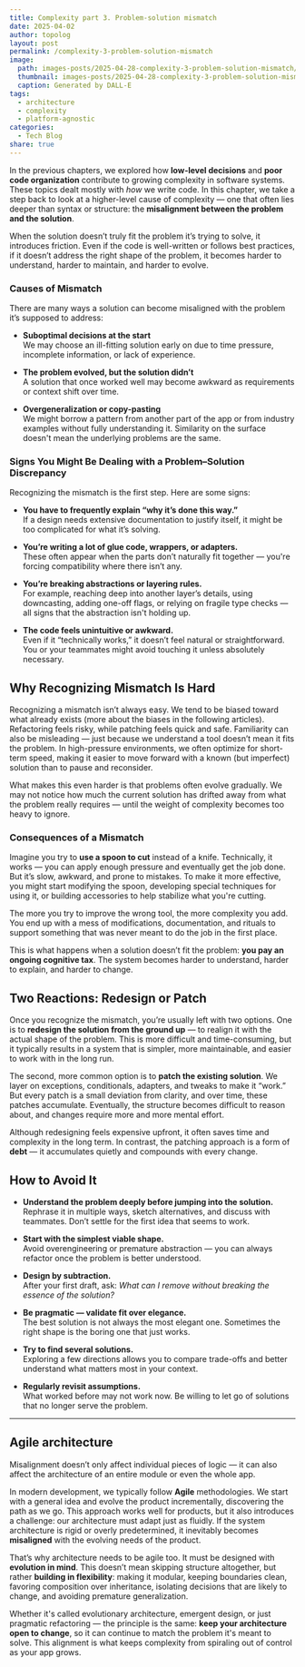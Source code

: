 ```yaml
---
title: Complexity part 3. Problem-solution mismatch
date: 2025-04-02
author: topolog
layout: post
permalink: /complexity-3-problem-solution-mismatch
image:
  path: images-posts/2025-04-28-complexity-3-problem-solution-mismatch/header.png
  thumbnail: images-posts/2025-04-28-complexity-3-problem-solution-mismatch/thumb-600.png
  caption: Generated by DALL-E
tags:
  - architecture
  - complexity
  - platform-agnostic
categories:
  - Tech Blog
share: true
---
```


In the previous chapters, we explored how **low-level decisions** and **poor code organization** contribute to growing complexity in software systems. These topics dealt mostly with *how* we write code. In this chapter, we take a step back to look at a higher-level cause of complexity — one that often lies deeper than syntax or structure: the **misalignment between the problem and the solution**.

When the solution doesn’t truly fit the problem it’s trying to solve, it introduces friction. Even if the code is well-written or follows best practices, if it doesn’t address the right shape of the problem, it becomes harder to understand, harder to maintain, and harder to evolve.

### Causes of Mismatch

There are many ways a solution can become misaligned with the problem it’s supposed to address:

- **Suboptimal decisions at the start**  
  We may choose an ill-fitting solution early on due to time pressure, incomplete information, or lack of experience.

- **The problem evolved, but the solution didn’t**  
  A solution that once worked well may become awkward as requirements or context shift over time.

- **Overgeneralization or copy-pasting**  
  We might borrow a pattern from another part of the app or from industry examples without fully understanding it. Similarity on the surface doesn't mean the underlying problems are the same.

### Signs You Might Be Dealing with a Problem–Solution Discrepancy

Recognizing the mismatch is the first step. Here are some signs:

- **You have to frequently explain “why it’s done this way.”**  
  If a design needs extensive documentation to justify itself, it might be too complicated for what it’s solving.

- **You’re writing a lot of glue code, wrappers, or adapters.**  
  These often appear when the parts don’t naturally fit together — you're forcing compatibility where there isn’t any.

- **You’re breaking abstractions or layering rules.**  
  For example, reaching deep into another layer’s details, using downcasting, adding one-off flags, or relying on fragile type checks — all signs that the abstraction isn't holding up.

- **The code feels unintuitive or awkward.**  
  Even if it “technically works,” it doesn’t feel natural or straightforward. You or your teammates might avoid touching it unless absolutely necessary.

## Why Recognizing Mismatch Is Hard

Recognizing a mismatch isn’t always easy. We tend to be biased toward what already exists (more about the biases in the following articles). Refactoring feels risky, while patching feels quick and safe. Familiarity can also be misleading — just because we understand a tool doesn’t mean it fits the problem. In high-pressure environments, we often optimize for short-term speed, making it easier to move forward with a known (but imperfect) solution than to pause and reconsider.

What makes this even harder is that problems often evolve gradually. We may not notice how much the current solution has drifted away from what the problem really requires — until the weight of complexity becomes too heavy to ignore.

### Consequences of a Mismatch

Imagine you try to **use a spoon to cut** instead of a knife. Technically, it works — you can apply enough pressure and eventually get the job done. But it’s slow, awkward, and prone to mistakes. To make it more effective, you might start modifying the spoon, developing special techniques for using it, or building accessories to help stabilize what you're cutting.

The more you try to improve the wrong tool, the more complexity you add. You end up with a mess of modifications, documentation, and rituals to support something that was never meant to do the job in the first place.

This is what happens when a solution doesn’t fit the problem: **you pay an ongoing cognitive tax**. The system becomes harder to understand, harder to explain, and harder to change.

## Two Reactions: Redesign or Patch

Once you recognize the mismatch, you’re usually left with two options. One is to **redesign the solution from the ground up** — to realign it with the actual shape of the problem. This is more difficult and time-consuming, but it typically results in a system that is simpler, more maintainable, and easier to work with in the long run.

The second, more common option is to **patch the existing solution**. We layer on exceptions, conditionals, adapters, and tweaks to make it “work.” But every patch is a small deviation from clarity, and over time, these patches accumulate. Eventually, the structure becomes difficult to reason about, and changes require more and more mental effort.

Although redesigning feels expensive upfront, it often saves time and complexity in the long term. In contrast, the patching approach is a form of **debt** — it accumulates quietly and compounds with every change.


## How to Avoid It

- **Understand the problem deeply before jumping into the solution.**  
  Rephrase it in multiple ways, sketch alternatives, and discuss with teammates. Don’t settle for the first idea that seems to work.

- **Start with the simplest viable shape.**  
  Avoid overengineering or premature abstraction — you can always refactor once the problem is better understood.

- **Design by subtraction.**  
  After your first draft, ask: *What can I remove without breaking the essence of the solution?*

- **Be pragmatic — validate fit over elegance.**  
  The best solution is not always the most elegant one. Sometimes the right shape is the boring one that just works.

- **Try to find several solutions.**  
  Exploring a few directions allows you to compare trade-offs and better understand what matters most in your context.

- **Regularly revisit assumptions.**  
  What worked before may not work now. Be willing to let go of solutions that no longer serve the problem.

---

## Agile architecture

Misalignment doesn’t only affect individual pieces of logic — it can also affect the architecture of an entire module or even the whole app.

In modern development, we typically follow **Agile** methodologies. We start with a general idea and evolve the product incrementally, discovering the path as we go. This approach works well for products, but it also introduces a challenge: our architecture must adapt just as fluidly. If the system architecture is rigid or overly predetermined, it inevitably becomes **misaligned** with the evolving needs of the product.

That’s why architecture needs to be agile too. It must be designed with **evolution in mind**. This doesn’t mean skipping structure altogether, but rather **building in flexibility**: making it modular, keeping boundaries clean, favoring composition over inheritance, isolating decisions that are likely to change, and avoiding premature generalization. 

Whether it's called evolutionary architecture, emergent design, or just pragmatic refactoring — the principle is the same: **keep your architecture open to change**, so it can continue to match the problem it's meant to solve. This alignment is what keeps complexity from spiraling out of control as your app grows.